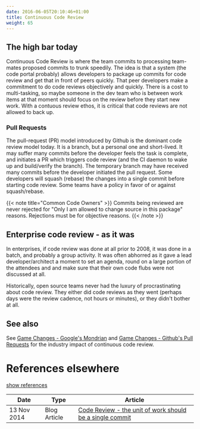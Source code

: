```yaml
---
date: 2016-06-05T20:10:46+01:00
title: Continuous Code Review 
weight: 65
---
```


## The high bar today

Continuous Code Review is where the team commits to processing team-mates proposed commits to trunk speedily. 
The idea is that a system (the code portal probably) allows developers to package up commits for code review and get 
that in front of peers quickly. That peer developers make a commitment to do code reviews objectively and quickly. 
There is a cost to multi-tasking, so maybe someone in the dev team who is between work items at that moment should focus 
on the review before they start new work. With a contuous review ethos, it is critical that code reviews are not 
allowed to back up.

### Pull Requests

The pull-request (PR) model introduced by Github is the dominant code review model today. It is a branch, but a personal
one and short-lived. It may suffer many commits before the developer feels the task is complete, and initiates a PR 
which triggers code review (and the CI daemon to wake up and build/verify the branch). The temporary branch may have
received many commits before the developer initiated the pull request. Some developers will squash (rebase) the
changes into a single commit before starting code review. Some teams have a policy in favor of or against squash/rebase. 

{{< note title="Common Code Owners" >}}
Commits being reviewed are never rejected for "Only I am allowed to change source in this package" reasons. Rejections
must be for objective reasons.
{{< /note >}}

## Enterprise code review - as it was

In enterprises, if code review was done at all prior to 2008, it was done in a batch, and probably a group activity. 
It was often abhorred as it gave a lead developer/architect a moment to set an agenda, round on a large portion of the 
attendees and and make sure that their own code flubs were not discussed at all.

Historically, open source teams never had the luxury of procrastinating about code review. They either did code reviews as they went 
(perhaps days were the review cadence, not hours or minutes), or they didn't bother at all.

## See also

See [Game Changes - Google's Mondrian](/game-changers#mondrian-2006) and 
[Game Changes - Github's Pull Requests](/game-changers#pull-requests-2008) for the industry impact of continuous code 
review.

# References elsewhere

<a id="showHideRefs" href="javascript:toggleRefs();">show references</a>

Date    | Type  | Article
--------|-------|--------
13 Nov 2014 | Blog Article | [Code Review - the unit of work should be a single commit](http://paulhammant.com/2014/11/13/code-review-the-unit-of-work-should-be-a-single-commit/)